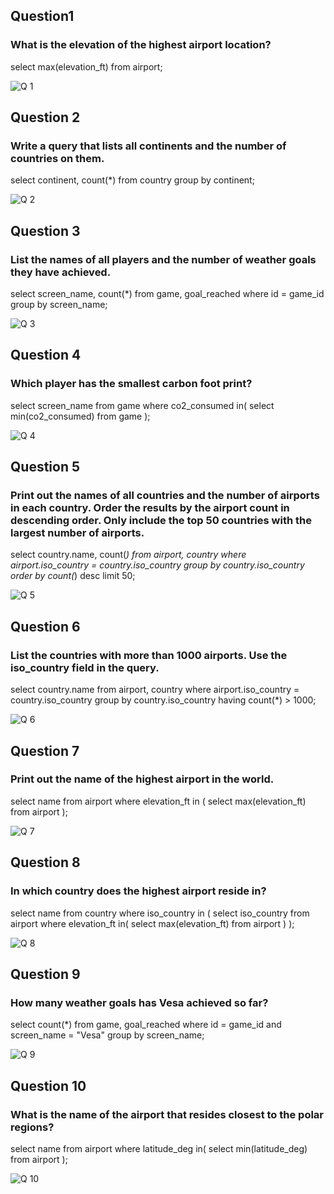 ## Question1
### What is the elevation of the highest airport location?
select max(elevation_ft)
from airport;

![Q 1](https://github.com/user-attachments/assets/92f414a0-a0fe-491b-97ca-a3f276f86361)


## Question 2
### Write a query that lists all continents and the number of countries on them.
select continent, count(*)
from country
group by continent;

![Q 2](https://github.com/user-attachments/assets/fad2a972-70f1-4bef-b356-f99e7c2df33b)


## Question 3
### List the names of all players and the number of weather goals they have achieved.
select screen_name, count(*)
from game, goal_reached
where id = game_id
group by screen_name;

![Q 3](https://github.com/user-attachments/assets/32e1ed60-887d-437c-ad23-0945afd53b7c)


## Question 4
### Which player has the smallest carbon foot print?
select screen_name
from game
where co2_consumed in(
select min(co2_consumed)
from game
);

![Q 4](https://github.com/user-attachments/assets/75be9836-d9fc-4f72-be90-eb7a7af63654)


## Question 5
### Print out the names of all countries and the number of airports in each country. Order the results by the airport count in descending order. Only include the top 50 countries with the largest number of airports.
select country.name, count(*)
from airport, country
where airport.iso_country = country.iso_country
group by country.iso_country
order by count(*) desc
limit 50;

![Q 5](https://github.com/user-attachments/assets/8b059792-75d9-4fb7-a43e-1cb45d70abcc)


## Question 6
### List the countries with more than 1000 airports. Use the iso_country field in the query.
select country.name
from airport, country
where airport.iso_country = country.iso_country
group by country.iso_country
having count(*) > 1000;

![Q 6](https://github.com/user-attachments/assets/8020024b-4a7d-43e0-b522-a6a6467903eb)


## Question 7
### Print out the name of the highest airport in the world.
select name
from airport
where elevation_ft in (
select max(elevation_ft)
from airport
);

![Q 7](https://github.com/user-attachments/assets/4455fdbe-364f-4ea4-a199-599283b582aa)


## Question 8
### In which country does the highest airport reside in?
select name
from country
where iso_country in (
select iso_country
from airport
where elevation_ft in(
select max(elevation_ft)
from airport
)
);

![Q 8](https://github.com/user-attachments/assets/dc65984a-97df-454d-bd10-c35d9fcb2890)


## Question 9
### How many weather goals has Vesa achieved so far?
select count(*)
from game, goal_reached
where id = game_id and screen_name = "Vesa"
group by screen_name;

![Q 9](https://github.com/user-attachments/assets/b2608b63-b45f-4c4b-8712-b2b8aec6f6f2)


## Question 10
### What is the name of the airport that resides closest to the polar regions?
select name
from airport
where latitude_deg in(
select min(latitude_deg)
from airport
);

![Q 10](https://github.com/user-attachments/assets/4f4bf542-7b3a-46a4-b516-fb6d63338347)

